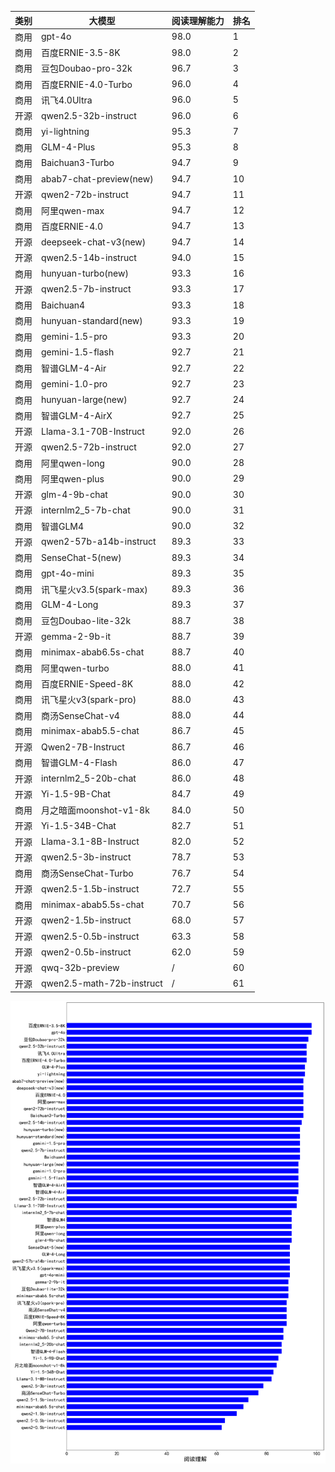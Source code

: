 
| 类别 | 大模型                         | 阅读理解能力 | 排名 |
|-----|------------------------------|---------|----|
|商用|gpt-4o|98.0|1|
|商用|百度ERNIE-3.5-8K|98.0|2|
|商用|豆包Doubao-pro-32k|96.7|3|
|商用|百度ERNIE-4.0-Turbo|96.0|4|
|商用|讯飞4.0Ultra|96.0|5|
|开源|qwen2.5-32b-instruct|96.0|6|
|商用|yi-lightning|95.3|7|
|商用|GLM-4-Plus|95.3|8|
|商用|Baichuan3-Turbo|94.7|9|
|商用|abab7-chat-preview(new)|94.7|10|
|开源|qwen2-72b-instruct|94.7|11|
|商用|阿里qwen-max|94.7|12|
|商用|百度ERNIE-4.0|94.7|13|
|开源|deepseek-chat-v3(new)|94.7|14|
|开源|qwen2.5-14b-instruct|94.0|15|
|商用|hunyuan-turbo(new)|93.3|16|
|开源|qwen2.5-7b-instruct|93.3|17|
|商用|Baichuan4|93.3|18|
|商用|hunyuan-standard(new)|93.3|19|
|商用|gemini-1.5-pro|93.3|20|
|商用|gemini-1.5-flash|92.7|21|
|商用|智谱GLM-4-Air|92.7|22|
|商用|gemini-1.0-pro|92.7|23|
|商用|hunyuan-large(new)|92.7|24|
|商用|智谱GLM-4-AirX|92.7|25|
|开源|Llama-3.1-70B-Instruct|92.0|26|
|开源|qwen2.5-72b-instruct|92.0|27|
|商用|阿里qwen-long|90.0|28|
|商用|阿里qwen-plus|90.0|29|
|开源|glm-4-9b-chat|90.0|30|
|开源|internlm2_5-7b-chat|90.0|31|
|商用|智谱GLM4|90.0|32|
|开源|qwen2-57b-a14b-instruct|89.3|33|
|商用|SenseChat-5(new)|89.3|34|
|商用|gpt-4o-mini|89.3|35|
|商用|讯飞星火v3.5(spark-max)|89.3|36|
|商用|GLM-4-Long|89.3|37|
|商用|豆包Doubao-lite-32k|88.7|38|
|开源|gemma-2-9b-it|88.7|39|
|商用|minimax-abab6.5s-chat|88.7|40|
|商用|阿里qwen-turbo|88.0|41|
|商用|百度ERNIE-Speed-8K|88.0|42|
|商用|讯飞星火v3(spark-pro)|88.0|43|
|商用|商汤SenseChat-v4|88.0|44|
|商用|minimax-abab5.5-chat|86.7|45|
|开源|Qwen2-7B-Instruct|86.7|46|
|商用|智谱GLM-4-Flash|86.0|47|
|开源|internlm2_5-20b-chat|86.0|48|
|开源|Yi-1.5-9B-Chat|84.7|49|
|商用|月之暗面moonshot-v1-8k|84.0|50|
|开源|Yi-1.5-34B-Chat|82.7|51|
|开源|Llama-3.1-8B-Instruct|82.0|52|
|开源|qwen2.5-3b-instruct|78.7|53|
|商用|商汤SenseChat-Turbo|76.7|54|
|开源|qwen2.5-1.5b-instruct|72.7|55|
|商用|minimax-abab5.5s-chat|70.7|56|
|开源|qwen2-1.5b-instruct|68.0|57|
|开源|qwen2.5-0.5b-instruct|63.3|58|
|开源|qwen2-0.5b-instruct|62.0|59|
|开源|qwq-32b-preview|/|60|
|开源|qwen2.5-math-72b-instruct|/|61|


![lin](../pic/mrc.png)
